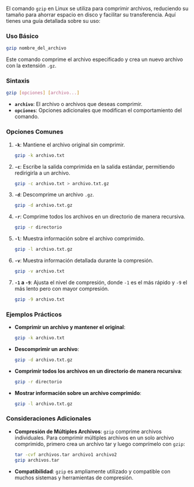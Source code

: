 El comando `gzip` en Linux se utiliza para comprimir archivos, reduciendo su tamaño para ahorrar espacio en disco y facilitar su transferencia. Aquí tienes una guía detallada sobre su uso:

### **Uso Básico**

```bash
gzip nombre_del_archivo
```

Este comando comprime el archivo especificado y crea un nuevo archivo con la extensión `.gz`.

### **Sintaxis**

```bash
gzip [opciones] [archivo...]
```

- **`archivo`**: El archivo o archivos que deseas comprimir.
- **`opciones`**: Opciones adicionales que modifican el comportamiento del comando.

### **Opciones Comunes**

1. **`-k`**: Mantiene el archivo original sin comprimir.
    
    ```bash
    gzip -k archivo.txt
    ```
    
2. **`-c`**: Escribe la salida comprimida en la salida estándar, permitiendo redirigirla a un archivo.
    
    ```bash
    gzip -c archivo.txt > archivo.txt.gz
    ```
    
3. **`-d`**: Descomprime un archivo `.gz`.
    
    ```bash
    gzip -d archivo.txt.gz
    ```
    
4. **`-r`**: Comprime todos los archivos en un directorio de manera recursiva.
    
    ```bash
    gzip -r directorio
    ```
    
5. **`-l`**: Muestra información sobre el archivo comprimido.
    
    ```bash
    gzip -l archivo.txt.gz
    ```
    
6. **`-v`**: Muestra información detallada durante la compresión.
    
    ```bash
    gzip -v archivo.txt
    ```
    
7. **`-1` a `-9`**: Ajusta el nivel de compresión, donde `-1` es el más rápido y `-9` el más lento pero con mayor compresión.
    
    ```bash
    gzip -9 archivo.txt
    ```
    

### **Ejemplos Prácticos**

- **Comprimir un archivo y mantener el original**:
    
    ```bash
    gzip -k archivo.txt
    ```
    
- **Descomprimir un archivo**:
    
    ```bash
    gzip -d archivo.txt.gz
    ```
    
- **Comprimir todos los archivos en un directorio de manera recursiva**:
    
    ```bash
    gzip -r directorio
    ```
    
- **Mostrar información sobre un archivo comprimido**:
    
    ```bash
    gzip -l archivo.txt.gz
    ```
    

### **Consideraciones Adicionales**

- **Compresión de Múltiples Archivos**: `gzip` comprime archivos individuales. Para comprimir múltiples archivos en un solo archivo comprimido, primero crea un archivo tar y luego comprímelo con `gzip`:
    
    ```bash
    tar -cvf archivos.tar archivo1 archivo2
    gzip archivos.tar
    ```
    
- **Compatibilidad**: `gzip` es ampliamente utilizado y compatible con muchos sistemas y herramientas de compresión.